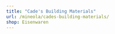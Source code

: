 ```yaml
---
title: "Cade's Building Materials"
url: /mineola/cades-building-materials/
shop: Eisenwaren
---
```

